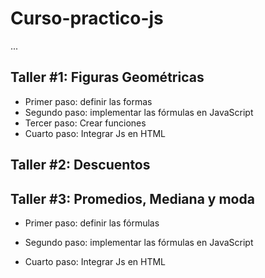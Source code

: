 # Curso-practico-js

...

## Taller  #1: Figuras Geométricas

- Primer paso: definir las formas
- Segundo paso: implementar las fórmulas en JavaScript
- Tercer paso: Crear funciones
- Cuarto paso: Integrar Js en HTML

## Taller #2: Descuentos


## Taller #3: Promedios, Mediana y moda 
- Primer paso: definir las fórmulas
- Segundo paso: implementar las fórmulas en JavaScript

- Cuarto paso: Integrar Js en HTML